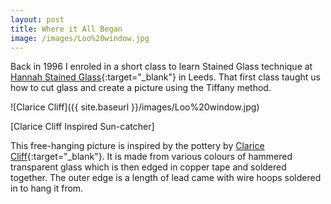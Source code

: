 ```yaml
---
layout: post
title: Where it All Began
image: /images/Loo%20window.jpg
---
```


Back in 1996 I enroled in a short class to learn Stained Glass technique at [Hannah Stained Glass](https://www.hannahstainedglass.com/){:target="_blank"} in Leeds. That first class taught us how to cut glass and create a picture using the Tiffany method.

![Clarice Cliff]({{ site.baseurl }}/images/Loo%20window.jpg)

[Clarice Cliff Inspired Sun-catcher]

This free-hanging picture is inspired by the pottery by [Clarice Cliff](https://www.claricecliff.com/home){:target="_blank"}. It is made from various colours of hammered transparent glass which is then edged in copper tape and soldered together. The outer edge is a length of lead came with wire hoops soldered in to hang it from.
